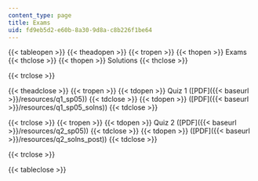 ```yaml
---
content_type: page
title: Exams
uid: fd9eb5d2-e60b-8a30-9d8a-c8b226f1be64
---
```


{{< tableopen >}}
{{< theadopen >}}
{{< tropen >}}
{{< thopen >}}
Exams
{{< thclose >}}
{{< thopen >}}
Solutions
{{< thclose >}}

{{< trclose >}}

{{< theadclose >}}
{{< tropen >}}
{{< tdopen >}}
Quiz 1 ([PDF]({{< baseurl >}}/resources/q1_sp05))
{{< tdclose >}}
{{< tdopen >}}
([PDF]({{< baseurl >}}/resources/q1_sp05_solns))
{{< tdclose >}}

{{< trclose >}}
{{< tropen >}}
{{< tdopen >}}
Quiz 2 ([PDF]({{< baseurl >}}/resources/q2_sp05))
{{< tdclose >}}
{{< tdopen >}}
([PDF]({{< baseurl >}}/resources/q2_solns_post))
{{< tdclose >}}

{{< trclose >}}

{{< tableclose >}}